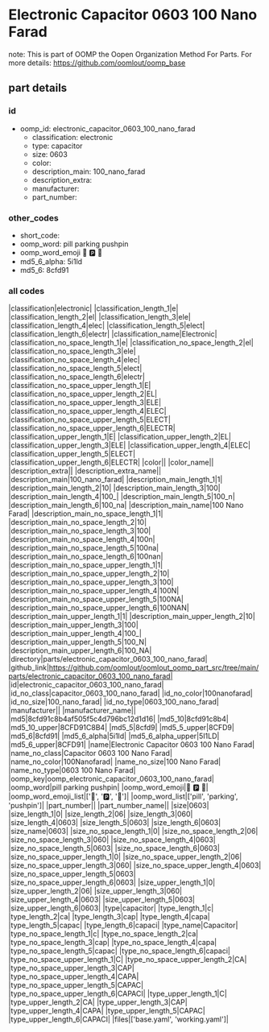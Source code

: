 # Electronic Capacitor 0603 100 Nano Farad  

note: This is part of OOMP the Oopen Organization Method For Parts. For more details: https://github.com/oomlout/oomp_base

##  part details





### id
* oomp_id: electronic_capacitor_0603_100_nano_farad
  * classification: electronic
  * type: capacitor
  * size: 0603
  * color: 
  * description_main: 100_nano_farad
  * description_extra: 
  * manufacturer: 
  * part_number: 

### other_codes
* short_code: 
* oomp_word: pill parking pushpin
* oomp_word_emoji :pill: :parking: :pushpin:
* md5_6_alpha: 5i1ld
* md5_6: 8cfd91

### all codes 
|classification|electronic|
|classification_length_1|e|
|classification_length_2|el|
|classification_length_3|ele|
|classification_length_4|elec|
|classification_length_5|elect|
|classification_length_6|electr|
|classification_name|Electronic|
|classification_no_space_length_1|e|
|classification_no_space_length_2|el|
|classification_no_space_length_3|ele|
|classification_no_space_length_4|elec|
|classification_no_space_length_5|elect|
|classification_no_space_length_6|electr|
|classification_no_space_upper_length_1|E|
|classification_no_space_upper_length_2|EL|
|classification_no_space_upper_length_3|ELE|
|classification_no_space_upper_length_4|ELEC|
|classification_no_space_upper_length_5|ELECT|
|classification_no_space_upper_length_6|ELECTR|
|classification_upper_length_1|E|
|classification_upper_length_2|EL|
|classification_upper_length_3|ELE|
|classification_upper_length_4|ELEC|
|classification_upper_length_5|ELECT|
|classification_upper_length_6|ELECTR|
|color||
|color_name||
|description_extra||
|description_extra_name||
|description_main|100_nano_farad|
|description_main_length_1|1|
|description_main_length_2|10|
|description_main_length_3|100|
|description_main_length_4|100_|
|description_main_length_5|100_n|
|description_main_length_6|100_na|
|description_main_name|100 Nano Farad|
|description_main_no_space_length_1|1|
|description_main_no_space_length_2|10|
|description_main_no_space_length_3|100|
|description_main_no_space_length_4|100n|
|description_main_no_space_length_5|100na|
|description_main_no_space_length_6|100nan|
|description_main_no_space_upper_length_1|1|
|description_main_no_space_upper_length_2|10|
|description_main_no_space_upper_length_3|100|
|description_main_no_space_upper_length_4|100N|
|description_main_no_space_upper_length_5|100NA|
|description_main_no_space_upper_length_6|100NAN|
|description_main_upper_length_1|1|
|description_main_upper_length_2|10|
|description_main_upper_length_3|100|
|description_main_upper_length_4|100_|
|description_main_upper_length_5|100_N|
|description_main_upper_length_6|100_NA|
|directory|parts/electronic_capacitor_0603_100_nano_farad|
|github_link|https://github.com/oomlout/oomlout_oomp_part_src/tree/main/parts/electronic_capacitor_0603_100_nano_farad|
|id|electronic_capacitor_0603_100_nano_farad|
|id_no_class|capacitor_0603_100_nano_farad|
|id_no_color|100nanofarad|
|id_no_size|100_nano_farad|
|id_no_type|0603_100_nano_farad|
|manufacturer||
|manufacturer_name||
|md5|8cfd91c8b4af505f5c4d796bc12d1d16|
|md5_10|8cfd91c8b4|
|md5_10_upper|8CFD91C8B4|
|md5_5|8cfd9|
|md5_5_upper|8CFD9|
|md5_6|8cfd91|
|md5_6_alpha|5i1ld|
|md5_6_alpha_upper|5I1LD|
|md5_6_upper|8CFD91|
|name|Electronic Capacitor 0603 100 Nano Farad|
|name_no_class|Capacitor 0603 100 Nano Farad|
|name_no_color|100Nanofarad|
|name_no_size|100 Nano Farad|
|name_no_type|0603 100 Nano Farad|
|oomp_key|oomp_electronic_capacitor_0603_100_nano_farad|
|oomp_word|pill parking pushpin|
|oomp_word_emoji|:pill: :parking: :pushpin:|
|oomp_word_emoji_list|[':pill:', ':parking:', ':pushpin:']|
|oomp_word_list|['pill', 'parking', 'pushpin']|
|part_number||
|part_number_name||
|size|0603|
|size_length_1|0|
|size_length_2|06|
|size_length_3|060|
|size_length_4|0603|
|size_length_5|0603|
|size_length_6|0603|
|size_name|0603|
|size_no_space_length_1|0|
|size_no_space_length_2|06|
|size_no_space_length_3|060|
|size_no_space_length_4|0603|
|size_no_space_length_5|0603|
|size_no_space_length_6|0603|
|size_no_space_upper_length_1|0|
|size_no_space_upper_length_2|06|
|size_no_space_upper_length_3|060|
|size_no_space_upper_length_4|0603|
|size_no_space_upper_length_5|0603|
|size_no_space_upper_length_6|0603|
|size_upper_length_1|0|
|size_upper_length_2|06|
|size_upper_length_3|060|
|size_upper_length_4|0603|
|size_upper_length_5|0603|
|size_upper_length_6|0603|
|type|capacitor|
|type_length_1|c|
|type_length_2|ca|
|type_length_3|cap|
|type_length_4|capa|
|type_length_5|capac|
|type_length_6|capaci|
|type_name|Capacitor|
|type_no_space_length_1|c|
|type_no_space_length_2|ca|
|type_no_space_length_3|cap|
|type_no_space_length_4|capa|
|type_no_space_length_5|capac|
|type_no_space_length_6|capaci|
|type_no_space_upper_length_1|C|
|type_no_space_upper_length_2|CA|
|type_no_space_upper_length_3|CAP|
|type_no_space_upper_length_4|CAPA|
|type_no_space_upper_length_5|CAPAC|
|type_no_space_upper_length_6|CAPACI|
|type_upper_length_1|C|
|type_upper_length_2|CA|
|type_upper_length_3|CAP|
|type_upper_length_4|CAPA|
|type_upper_length_5|CAPAC|
|type_upper_length_6|CAPACI|
|files|['base.yaml', 'working.yaml']|
